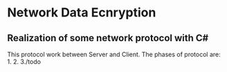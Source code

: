 # Network Data Ecnryption

## Realization of some network protocol with C#

This protocol work between Server and Client.
The phases of protocol are:
1.
2.
3./todo
